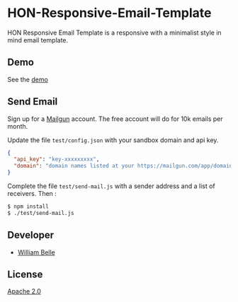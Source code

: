 HON-Responsive-Email-Template
=============================

HON Responsive Email Template is a responsive with a minimalist style in
mind email template.

Demo
----

See the [demo](https://healthonnet.github.io/hon-responsive-email-template/)

Send Email
----------

Sign up for a [Mailgun](http://mailgun.com/) account. The free account will do
for 10k emails per month.

Update the file `test/config.json` with your sandbox domain and api key.


```json
{
  "api_key": "key-xxxxxxxxx",
  "domain": "domain names listed at your https://mailgun.com/app/domains"
}
```

Complete the file `test/send-mail.js` with a sender address and a list of
receivers. Then :

```bash
$ npm install
$ ./test/send-mail.js
```


Developer
---------

  * [William Belle](https://github.com/williambelle)

License
-------

[Apache 2.0](http://www.apache.org/licenses/LICENSE-2.0.html)
